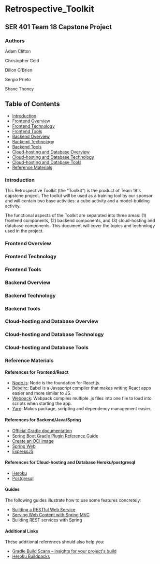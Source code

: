# Retrospective_Toolkit

## SER 401 Team 18 Capstone Project

### Authors

Adam Clifton

Christopher Gold

Dillon O'Brien

Sergio Prieto

Shane Thoney

## Table of Contents

- [Introduction](#Introduction)
- [Frontend Overview](#Frontend-Overview)
- [Frontend Technology](#Frontend-Technology)
- [Frontend Tools](#Frontend-Tools)
- [Backend Overview](#Backend-Overview)
- [Backend Technology](#Backend-Technology)
- [Backend Tools](#Backend-Tools)
- [Cloud-hosting and Database Overview](#[Cloud-hosting-and-Database-Overview)
- [Cloud-hosting and Database Technology](#[Cloud-hosting-and-Database-Technology)
- [Cloud-hosting and Database Tools](#[Cloud-hosting-and-Database-Tools)
- [Reference Materials](#Reference-Materials)

### Introduction

This Retrospective Toolkit (the "Toolkit") is the product of Team 18's capstone project.  The toolkit will be used as a training tool by our sponsor and will contain two base activities: a cube activity and a model-building activity.

The functional aspects of the Toolkit are separated into three areas: (1) frontend components, (2) backend components, and (3) cloud-hosting and database components.  This document will cover the topics and technology used in the project.

### Frontend Overview

### Frontend Technology

### Frontend Tools

### Backend Overview

### Backend Technology

### Backend Tools

### Cloud-hosting and Database Overview

### Cloud-hosting and Database Technology

### Cloud-hosting and Database Tools

### Reference Materials

#### References for Frontend/React

- [Node.js](https://nodejs.org/en/download/): Node is the foundation for React.js.
- [Bebelrc](https://babeljs.io/docs/en/): Babel is a Javascript compiler that makes writing React apps easier and more similar to JS.
- [Webpack](https://webpack.js.org/): Webpack compiles multiple .js files into one file to load into scripts when starting the app.
- [Yarn](https://classic.yarnpkg.com/en/): Makes package, scripting and dependency management easier.

#### References for Backend/Java/Spring

- [Official Gradle documentation](https://docs.gradle.org)
- [Spring Boot Gradle Plugin Reference Guide](https://docs.spring.io/spring-boot/docs/2.3.4.RELEASE/gradle-plugin/reference/html/)
- [Create an OCI image](https://docs.spring.io/spring-boot/docs/2.3.4.RELEASE/gradle-plugin/reference/html/#build-image)
- [Spring Web](https://docs.spring.io/spring-boot/docs/2.3.4.RELEASE/reference/htmlsingle/#boot-features-developing-web-applications)
- [ExpressJS](https://expressjs.com/)

#### References for Cloud-hosting and Database Heroku/postgresql

- [Heroku](https://devcenter.heroku.com/categories/reference)
- [Postgresql](https://www.postgresql.org/docs/)

#### Guides

The following guides illustrate how to use some features concretely:

- [Building a RESTful Web Service](https://spring.io/guides/gs/rest-service/)
- [Serving Web Content with Spring MVC](https://spring.io/guides/gs/serving-web-content/)
- [Building REST services with Spring](https://spring.io/guides/tutorials/bookmarks/)

#### Additional Links

These additional references should also help you:

- [Gradle Build Scans – insights for your project's build](https://scans.gradle.com#gradle)
- [Heroku Buildpacks](https://devcenter.heroku.com/articles/buildpacks)
